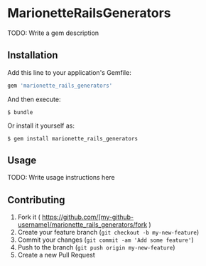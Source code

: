 # MarionetteRailsGenerators

TODO: Write a gem description

## Installation

Add this line to your application's Gemfile:

```ruby
gem 'marionette_rails_generators'
```

And then execute:

    $ bundle

Or install it yourself as:

    $ gem install marionette_rails_generators

## Usage

TODO: Write usage instructions here

## Contributing

1. Fork it ( https://github.com/[my-github-username]/marionette_rails_generators/fork )
2. Create your feature branch (`git checkout -b my-new-feature`)
3. Commit your changes (`git commit -am 'Add some feature'`)
4. Push to the branch (`git push origin my-new-feature`)
5. Create a new Pull Request
